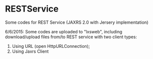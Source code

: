 # RESTService
Some codes for REST Service (JAXRS 2.0 with Jersery implementation)

6/6/2015: Some codes are uploaded to "lxsweb", including download/upload files from/to REST service with two client types:
1. Using URL (open HttpURLConnection);
2. Using Jaxrs Client
